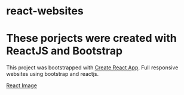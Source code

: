 # react-websites

# These porjects were created with ReactJS and Bootstrap 

This project was bootstrapped with [Create React App](https://github.com/facebook/create-react-app).
Full responsive websites using bootstrap and reactjs. 


[React Image](react-website/public/logo192.png)